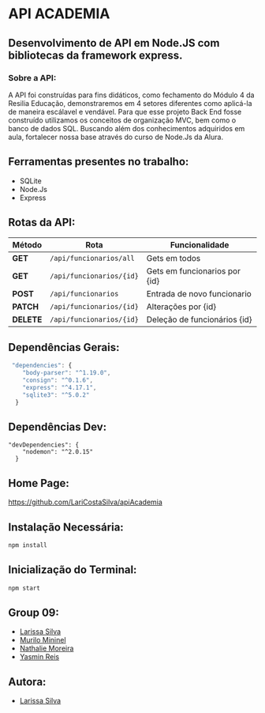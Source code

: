 # API ACADEMIA

## Desenvolvimento de API em Node.JS com bibliotecas da framework express. 

### Sobre a API:

A API foi construídas para fins didáticos, como fechamento do Módulo 4 da Resilia Educação, demonstraremos em 4 setores diferentes como aplicá-la de maneira escálavel e vendável. Para que esse projeto Back End fosse construído utilizamos os conceitos de organização MVC, bem como o banco de dados SQL. Buscando além dos conhecimentos adquiridos em aula, fortalecer nossa base através do curso de Node.Js da Alura.

## Ferramentas presentes no trabalho:

<!--ts-->
   * SQLite
   * Node.Js
   * Express
   
   
## Rotas da API:

| Método | Rota | Funcionalidade |
| ------ | ----- | ----------- |
| **GET** | `/api/funcionarios/all` | Gets em todos|
| **GET** | `/api/funcionarios/{id}` | Gets em funcionarios por {id} |
| **POST** | `/api/funcionarios` | Entrada de novo funcionario |
| **PATCH** | `/api/funcionarios/{id}` | Alterações por {id} |
| **DELETE** | `/api/funcionarios/{id}` | Deleção de funcionários {id} |

## Dependências Gerais:
```js
 "dependencies": {
    "body-parser": "^1.19.0",
    "consign": "^0.1.6",
    "express": "^4.17.1",
    "sqlite3": "^5.0.2"
  }
```

## Dependências Dev:

```
"devDependencies": {
    "nodemon": "^2.0.15"
  }
  ```
  
  ## Home Page:
  
  https://github.com/LariCostaSilva/apiAcademia
  
  ## Instalação Necessária:
  
  ```bash
npm install
```

  ## Inicialização do Terminal:
  
   ```bash
npm start
```

## Group 09:

- [Larissa Silva](https://github.com/LariCostaSilva)
- [Murilo Mininel](https://github.com/MuriloMininel) 
- [Nathalie Moreira](https://github.com/NathalieMS) 
- [Yasmin Reis](https://github.com/yasminreisk)

## Autora:

- [Larissa Silva](https://github.com/LariCostaSilva)

